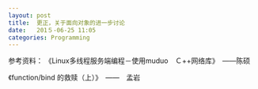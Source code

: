 ```yaml
---
layout: post
title:  更正，关于面向对象的进一步讨论
date:   201５-06-25 11:05
categories: Programming
---
```








参考资料：
《Linux多线程服务端编程－使用muduo　Ｃ++网络库》　——陈硕


《function/bind 的救赎（上）》　——　孟岩
